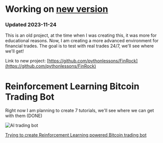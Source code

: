 # Working on [new version](https://github.com/pythonlessons/FinRock)
### Updated 2023-11-24
This is an old project, at the time when I was creating this, it was more for educational reasons.
Now, I am creating a more advanced environment for financial trades. 
The goal is to test with real trades 24/7, we'll see where we'll get!

Link to new project: [https://github.com/pythonlessons/FinRock](https://github.com/pythonlessons/FinRock)

# Reinforcement Learning Bitcoin Trading Bot

Right now I am planning to create 7 tutorials, we'll see where we can get with them (DONE)

![AI trading bot](RL-Bitcoin-trading-bot_5/IMAGES/gameplay.gif)

[Trying to create Reinforcement Learning powered Bitcoin trading bot](https://pylessons.com/RL-BTC-BOT)
